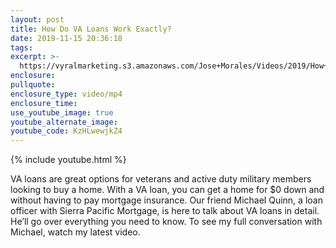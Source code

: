 ```yaml
---
layout: post
title: How Do VA Loans Work Exactly?
date: 2019-11-15 20:36:18
tags:
excerpt: >-
  https://vyralmarketing.s3.amazonaws.com/Jose+Morales/Videos/2019/How+Do+VA+Loans+Work+Exactly_+-+Southern+California+Real+Estate.mp4
enclosure:
pullquote:
enclosure_type: video/mp4
enclosure_time:
use_youtube_image: true
youtube_alternate_image:
youtube_code: KzHLwewjkZ4
---
```


{% include youtube.html %}

VA loans are great options for veterans and active duty military members looking to buy a home. With a VA loan, you can get a home for $0 down and without having to pay mortgage insurance. Our friend Michael Quinn, a loan officer with Sierra Pacific Mortgage, is here to talk about VA loans in detail. He’ll go over everything you need to know. To see my full conversation with Michael, watch my latest video.